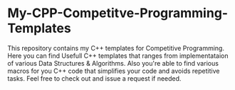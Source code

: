 # My-CPP-Competitve-Programming-Templates
This repository contains my C++ templates for Competitive Programming. Here you can find Usefull C++ templates that ranges from implementataion of various Data Structures &amp; Algorithms. Also you're able to find various macros for you C++ code that simplifies your code and avoids repetitive tasks. Feel free to check out and issue a request if needed.
